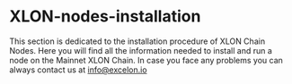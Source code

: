 # XLON-nodes-installation
This section is dedicated to the installation procedure of XLON Chain Nodes. Here you will find all the information needed to install and run a node on the Mainnet XLON Chain. In case you face any problems you can always contact us at info@excelon.io


